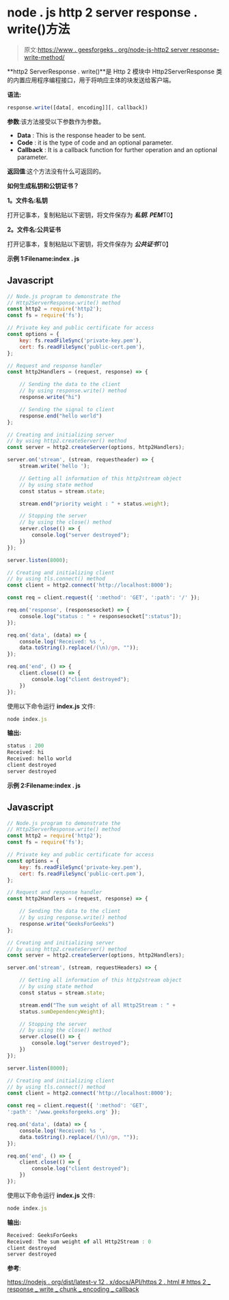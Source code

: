 # node . js http 2 server response . write()方法

> 原文:[https://www . geesforgeks . org/node-js-http2 server response-write-method/](https://www.geeksforgeeks.org/node-js-http2serverresponse-write-method/)

**http2 ServerResponse . write()**是 Http 2 模块中 Http2ServerResponse 类的内置应用程序编程接口，用于将响应主体的块发送给客户端。

**语法:**

```js
response.write([data[, encoding]][, callback])
```

**参数**:该方法接受以下参数作为参数。

*   **Data** : This is the response header to be sent.
*   **Code** : it is the type of code and an optional parameter.
*   **Callback** : It is a callback function for further operation and an optional parameter.

**返回值**:这个方法没有什么可返回的。

**如何生成私钥和公钥证书？**

**1。文件名:私钥**

打开记事本，复制粘贴以下密钥，将文件保存为 ***私钥. PEM***T0】

**2。文件名:公共证书**

打开记事本，复制粘贴以下密钥，将文件保存为 ***公共证书***T0】

**示例 1:Filename:index . js**

## Javascript

```js
// Node.js program to demonstrate the
// Http2ServerResponse.write() method
const http2 = require('http2');
const fs = require('fs');

// Private key and public certificate for access
const options = {
    key: fs.readFileSync('private-key.pem'),
    cert: fs.readFileSync('public-cert.pem'),
};

// Request and response handler
const http2Handlers = (request, response) => {

    // Sending the data to the client
    // by using response.write() method
    response.write("hi")

    // Sending the signal to client
    response.end("hello world")
};

// Creating and initializing server
// by using http2.createServer() method
const server = http2.createServer(options, http2Handlers);

server.on('stream', (stream, requestheader) => {
    stream.write('hello ');

    // Getting all information of this http2stream object
    // by using state method
    const status = stream.state;

    stream.end("priority weight : " + status.weight);

    // Stopping the server
    // by using the close() method
    server.close(() => {
        console.log("server destroyed");
    })
});

server.listen(8000);

// Creating and initializing client
// by using tls.connect() method
const client = http2.connect('http://localhost:8000');

const req = client.request({ ':method': 'GET', ':path': '/' });

req.on('response', (responsesocket) => {
    console.log("status : " + responsesocket[":status"]);
});

req.on('data', (data) => {
    console.log('Received: %s ',
    data.toString().replace(/(\n)/gm, ""));
});

req.on('end', () => {
    client.close(() => {
        console.log("client destroyed");
    })
});
```

使用以下命令运行 **index.js** 文件:

```js
node index.js
```

**输出:**

```js
status : 200
Received: hi
Received: hello world
client destroyed
server destroyed
```

**示例 2:Filename:index . js**

## Javascript

```js
// Node.js program to demonstrate the
// Http2ServerResponse.write() method
const http2 = require('http2');
const fs = require('fs');

// Private key and public certificate for access
const options = {
    key: fs.readFileSync('private-key.pem'),
    cert: fs.readFileSync('public-cert.pem'),
};

// Request and response handler
const http2Handlers = (request, response) => {

    // Sending the data to the client
    // by using response.write() method
    response.write("GeeksForGeeks")
};

// Creating and initializing server
// by using http2.createServer() method
const server = http2.createServer(options, http2Handlers);

server.on('stream', (stream, requestHeaders) => {

    // Getting all information of this http2stream object
    // by using state method
    const status = stream.state;

    stream.end("The sum weight of all Http2Stream : " + 
    status.sumDependencyWeight);

    // Stopping the server
    // by using the close() method
    server.close(() => {
        console.log("server destroyed");
    })
});

server.listen(8000);

// Creating and initializing client
// by using tls.connect() method
const client = http2.connect('http://localhost:8000');

const req = client.request({ ':method': 'GET', 
':path': '/www.geeksforgeeks.org' });

req.on('data', (data) => {
    console.log('Received: %s ',
    data.toString().replace(/(\n)/gm, ""));
});

req.on('end', () => {
    client.close(() => {
        console.log("client destroyed");
    })
});
```

使用以下命令运行 **index.js** 文件:

```js
node index.js
```

**输出:**

```js
Received: GeeksForGeeks
Received: The sum weight of all Http2Stream : 0
client destroyed
server destroyed
```

**参考**:

[https://nodejs . org/dist/latest-v 12 . x/docs/API/https 2 . html # https 2 _ response _ write _ chunk _ encoding _ callback](https://nodejs.org/dist/latest-v12.x/docs/api/http2.html#http2_response_write_chunk_encoding_callback)